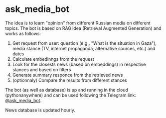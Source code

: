 # ask_media_bot
The idea is to learn "opinion" from different Russian media on different topics. 
The bot is based on RAG idea (Retrieval Augmented Generation) and works as follows:
1. Get request from user: question (e.g., "What is the situation in Gaza"), media stance (TV, internet propaganda, alternative sources, etc.) and dates
2. Calculate embedinngs from the request
3. Look for the closests news (based on embeddings) in respective stances and based on filters
4. Generate summary responce from the retrieved news
5. (optionnaly) Compare the results from different stances

The bot (as well as database) is up and running in the cloud (pythonanywhere) and can be used following the Telegram link: [@ask_media_bot](https://t.me/ask_media_bot). 

News database is updated hourly. 
